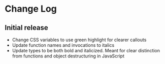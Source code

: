 # Change Log

## Initial release

- Change CSS variables to use green highlight for clearer callouts
- Update function names and invocations to italics
- Update types to be both bold and italicized. Meant for clear distinction from functions and object destructuring in JavaScript
